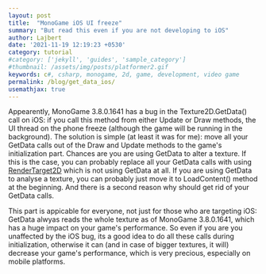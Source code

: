 ```yaml
---
layout: post
title:  "MonoGame iOS UI freeze"
summary: "But read this even if you are not developing to iOS"
author: Lajbert
date: '2021-11-19 12:19:23 +0530'
category: tutorial
#category: ['jekyll', 'guides', 'sample_category']
#thumbnail: /assets/img/posts/platformer2.gif
keywords: c#, csharp, monogame, 2d, game, development, video game
permalink: /blog/get_data_ios/
usemathjax: true
---
```


Appearently, MonoGame 3.8.0.1641 has a bug in the Texture2D.GetData() call on iOS: if you call this method from either Update or Draw methods, the UI thread on the phone freeze (although the game will be running in the background). The solution is simple (at least it was for me): move all your GetData calls out of the Draw and Update methods to the game's initialization part.
Chances are you are using GetData to alter a texture. If this is the case, you can probably replace all your GetData calls with using <a href="http://rbwhitaker.wikidot.com/render-to-texture">RenderTarget2D</a> which is not using GetData at all.
If you are using GetData to analyse a texture, you can probably just move it to LoadContent() method at the beginning.
And there is a second reason why should get rid of your GetData calls.

This part is appicable for everyone, not just for those who are targeting iOS: GetData alwyas reads the whole texture as of MonoGame 3.8.0.1641, which has a huge impact on your game's performance. So even if you are you unaffected by the iOS bug, its a good idea to do all these calls during initialization, otherwise it can (and in case of bigger textures, it will) decrease your game's performance, which is very precious, especially on mobile platforms.